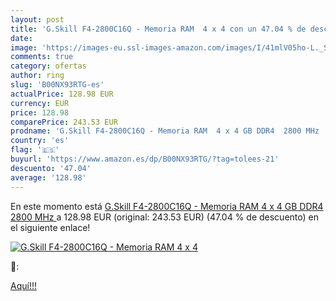 ```yaml
---
layout: post
title: 'G.Skill F4-2800C16Q - Memoria RAM  4 x 4 con un 47.04 % de descuento'
date: 
image: 'https://images-eu.ssl-images-amazon.com/images/I/41mlV05ho-L._SL200_.jpg'
comments: true
category: ofertas
author: ring
slug: 'B00NX93RTG-es'
actualPrice: 128.98 EUR
currency: EUR
price: 128.98
comparePrice: 243.53 EUR
prodname: 'G.Skill F4-2800C16Q - Memoria RAM  4 x 4 GB DDR4  2800 MHz '
country: 'es'
flag: '🇪🇸'
buyurl: 'https://www.amazon.es/dp/B00NX93RTG/?tag=tolees-21'
descuento: '47.04'
average: '128.98'
---
```


En este momento está [G.Skill F4-2800C16Q - Memoria RAM  4 x 4 GB DDR4  2800 MHz ](https://www.amazon.es/dp/B00NX93RTG/?tag=tolees-21) a 128.98 EUR (original: 243.53 EUR) (47.04 %  de descuento) en el siguiente enlace!

[![G.Skill F4-2800C16Q - Memoria RAM  4 x 4](https://images-eu.ssl-images-amazon.com/images/I/41mlV05ho-L._SL200_.jpg)](https://www.amazon.es/dp/B00NX93RTG/?tag=tolees-21)

🔎:


[Aquí!!!](https://www.amazon.es/dp/B00NX93RTG/?tag=tolees-21)
